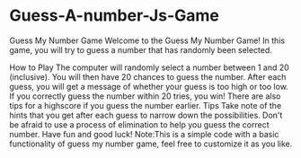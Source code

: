 # Guess-A-number-Js-Game

Guess My Number Game
Welcome to the Guess My Number Game! In this game, you will try to guess a number that has randomly been selected.

How to Play
The computer will randomly select a number between 1 and 20 (inclusive).
You will then have 20 chances to guess the number.
After each guess, you will get a message of whether your guess is too high or too low.
If you correctly guess the number within 20 tries, you win!
There are also tips for a highscore if you guess the number earlier.
Tips
Take note of the hints that you get after each guess to narrow down the possibilities.
Don't be afraid to use a process of elimination to help you guess the correct number.
Have fun and good luck!
Note:This is a simple code with a basic functionality of guess my number game, feel free to customize it as you like.
